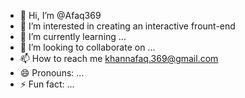 - 👋 Hi, I’m @Afaq369
- 👀 I’m interested in creating an interactive frount-end
- 🌱 I’m currently learning ...
- 💞️ I’m looking to collaborate on ...
- 📫 How to reach me khannafaq.369@gmail.com
- 😄 Pronouns: ...
- ⚡ Fun fact: ...

<!---
Afaq369/Afaq369 is a ✨ special ✨ repository because its `README.md` (this file) appears on your GitHub profile.
You can click the Preview link to take a look at your changes.
--->
